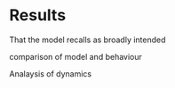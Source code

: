 # Results
That the model recalls as broadly intended

comparison of model and behaviour

Analaysis of dynamics
